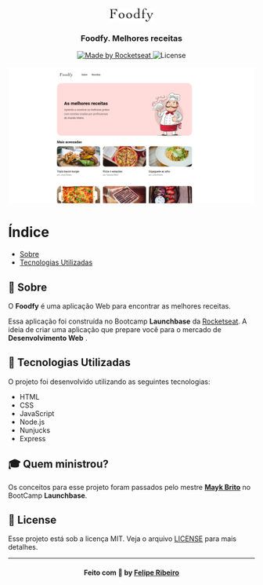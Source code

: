 <h3 align="center">
    <img alt="Logo" title="#logo" width="90.6px" src="./public/assets/logo.png">
    <br><br>
    <b>Foodfy. Melhores receitas</b>  
    <br>
</h3>

<p align="center">
  <a href="https://rocketseat.com.br">
    <img alt="Made by Rocketseat" src="https://img.shields.io/badge/made%20by-Rocketseat-%237519C1">
  </a>
  <a>
  <img alt="License" src="https://img.shields.io/github/license/vitorserrano/ecoleta?color=%237519C1">
  <br><br>
<img alt="Foodfy" title="#logo" width="1718px" src="./public/assets/foodfy.png">

  # Índice

- [Sobre](#sobre)
- [Tecnologias Utilizadas](#tecnologias-utilizadas)

<a id="sobre"></a>
  ## :bookmark: Sobre

O <strong>Foodfy</strong> é uma aplicação Web para encontrar as melhores receitas.

Essa aplicação foi construída no Bootcamp <strong>Launchbase</strong> da [Rocketseat](https://rocketseat.com.br/). A ideia de criar uma  aplicação que prepare você para o mercado de <strong>Desenvolvimento Web</strong> .

<a id="tecnologias-utilizadas"></a>

## :rocket: Tecnologias Utilizadas

O projeto foi desenvolvido utilizando as seguintes tecnologias:

* HTML
* CSS
* JavaScript
* Node.js
* Nunjucks
* Express

## :mortar_board: Quem ministrou?

Os conceitos para esse projeto foram passados pelo mestre **[Mayk Brito](https://github.com/maykbrito)** no BootCamp **Launchbase**.

## :memo: License

Esse projeto está sob a licença MIT. Veja o arquivo [LICENSE](LICENSE.md) para mais detalhes.

---

<h4 align="center">
    Feito com 💜 by <a href="https://www.linkedin.com/in/lfeliperibeiro/" target="_blank">Felipe Ribeiro</a>
</h4>